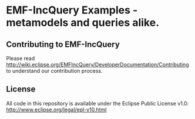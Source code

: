 # EMF-IncQuery Examples - metamodels and queries alike.

## Contributing to EMF-IncQuery

Please read http://wiki.eclipse.org/EMFIncQuery/DeveloperDocumentation/Contributing to understand our contribution process.

## License

All code in this repository is available under the Eclipse Public License v1.0: http://www.eclipse.org/legal/epl-v10.html

